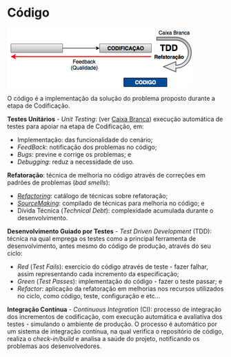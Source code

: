 # Código

![](/images/codigo.png)

O código é a implementação da solução do problema proposto durante a etapa de Codificação.

**Testes Unitários** - _Unit Testing_: \(ver [Caixa Branca](/testes/caixa_branca.md)\) execução automática de testes para apoiar na etapa de Codificação, em:

* Implementação: das funcionalidade do cenário;
* _FeedBack_: notificação dos problemas no código;
* _Bugs_: previne e corrige os problemas; e
* _Debugging_: reduz a necessidade de uso.

**Refatoração**: técnica de melhoria no código através de correções em padrões de problemas \(_bad smells_\):

* [_Refactoring_](http://refactoring.com): catálogo de técnicas sobre refatoração;
* [_SourceMaking_](https://sourcemaking.com): compilado de técnicas para melhoria no código; e
* Dívida Técnica \(_Technical Debt_\): complexidade acumulada durante o desenvolvimento.

**Desenvolvimento Guiado por Testes** - _Test Driven Development_ \(TDD\): técnica na qual emprega os testes como a principal ferramenta de desenvolvimento, antes mesmo do código de produção, através do seu ciclo:

* _Red_ \(_Test Fails_\): exercício do código através de teste - fazer falhar, assim representando cada incremento da especificação;
* _Green_ \(_Test Passes_\): implementação do código - fazer o teste passar; e
* _Refactor_: aplicação da refatoração em melhorias nos recursos utilizados no ciclo, como código, teste, configuração e etc...

**Integração Contínua** - _Continuous Integration_ \(CI\): processo de integração dos incrementos de codificação, com execução automática e avaliativa dos testes - simulando o ambiente de produção. O processo é automático por um sistema de integração contínua, na qual verifica o repositório de código, realiza o _check-in\/build_ e analisa a saúde do projeto, notificando os problemas aos desenvolvedores.

